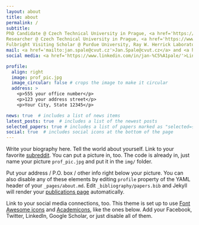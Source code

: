 ```yaml
---
layout: about
title: about
permalink: /
subtitle:
PhD Candidate @ Czech Technical University in Prague, <a href='https://fs.cvut.cz/en/home/'>Faculty of Mechanical Engineering</a>, Department of Energy Engineering
Researcher @ Czech Technical University in Prague, <a href='https://www.uceeb.cz/en/ing-jan-spale-en'>University Center for Energy Efficient Buildings</a>
Fulbright Visiting Scholar @ Purdue University, Ray W. Herrick Laboratories,  <a href='https://engineering.purdue.edu/CHPBCenter'>Center for High Performance Buildings</a> 
mail: <a href='mailto:jan.spale@cvut.cz'>Jan.Spale@cvut.cz</a> and <a href='mailto:jspale@purdue.edu'>jspale@purdue.edu</a>
social media: <a href='https://www.linkedin.com/in/jan-%C5%A1pale/'>LinkedIn</a>, <a href='https://www.researchgate.net/profile/Jan-Spale'>ResearchGate</a>, <a href='https://github.com/janspale'>GitHub</a>

profile:
  align: right
  image: prof_pic.jpg
  image_circular: false # crops the image to make it circular
  address: >
    <p>555 your office number</p>
    <p>123 your address street</p>
    <p>Your City, State 12345</p>

news: true  # includes a list of news items
latest_posts: true  # includes a list of the newest posts
selected_papers: true # includes a list of papers marked as "selected={true}"
social: true  # includes social icons at the bottom of the page
---
```


Write your biography here. Tell the world about yourself. Link to your favorite [subreddit](http://reddit.com). You can put a picture in, too. The code is already in, just name your picture `prof_pic.jpg` and put it in the `img/` folder.

Put your address / P.O. box / other info right below your picture. You can also disable any of these elements by editing `profile` property of the YAML header of your `_pages/about.md`. Edit `_bibliography/papers.bib` and Jekyll will render your [publications page](/al-folio/publications/) automatically.

Link to your social media connections, too. This theme is set up to use [Font Awesome icons](http://fortawesome.github.io/Font-Awesome/) and [Academicons](https://jpswalsh.github.io/academicons/), like the ones below. Add your Facebook, Twitter, LinkedIn, Google Scholar, or just disable all of them.
